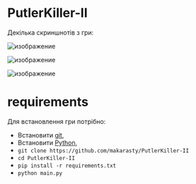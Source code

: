 # PutlerKiller-II
Декілька скриншнотів з гри:

![изображение](https://github.com/makarasty/PutlerKiller-II/assets/71918286/dec573b5-c666-4833-a11a-54d5a9f5262b)

![изображение](https://github.com/makarasty/PutlerKiller-II/assets/71918286/2232319e-d2bd-49fd-87c2-77c8561e8950)

![изображение](https://github.com/makarasty/PutlerKiller-II/assets/71918286/e73e2d32-98fe-4d83-8863-dc9c36aab00a)

# requirements
Для встановлення гри потрібно:
- Встановити [git](https://git-scm.com/downloads),
- Встановити [Python](https://www.python.org/downloads/),
- `git clone https://github.com/makarasty/PutlerKiller-II`
- `cd PutlerKiller-II`
- `pip install -r requirements.txt`
- `python main.py`
